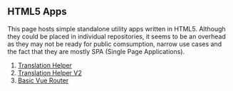 ## HTML5 Apps
This page hosts simple standalone utility apps written in HTML5. 
Although they could be placed in individual repositories, it seems to be an overhead as they may not be ready for public comsumption, narrow use cases and the fact that they are mostly SPA (Single Page Applications).

1. [Translation Helper](http://midhunhk.github.io/apps/translate.html)
2. [Translation Helper V2](http://midhunhk.github.io/apps/translation-helper/#/)
3. [Basic Vue Router](http://midhunhk.github.io/apps/basic-vue-router.html)
